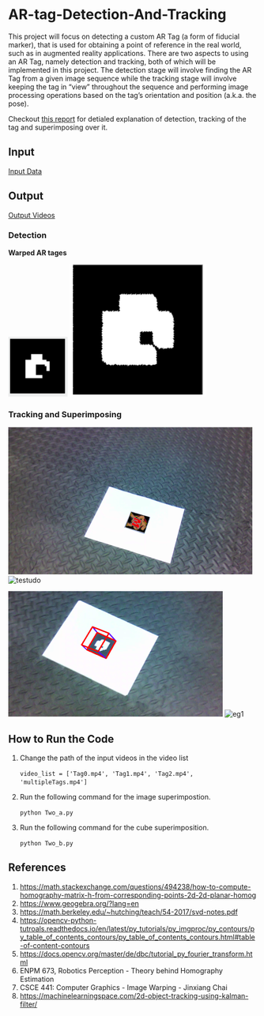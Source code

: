 # AR-tag-Detection-And-Tracking
This project will focus on detecting a custom AR Tag (a form of fiducial marker),
that is used for obtaining a point of reference in the real world, such as in
augmented reality applications. There are two aspects to using an AR Tag, namely
detection and tracking, both of which will be implemented in this project. The
detection stage will involve finding the AR Tag from a given image sequence while
the tracking stage will involve keeping the tag in “view” throughout the sequence
and performing image processing operations based on the tag’s orientation and
position (a.k.a. the pose).

Checkout [this report]() for detialed explanation of detection, tracking of the tag and superimposing over it.

## Input

[Input Data](https://drive.google.com/drive/folders/1b_cSKQp5dlNqVjAsJskwU_5_8V1B5Uq1?usp=sharing)

## Output

[Output Videos](https://drive.google.com/drive/folders/19yLQtRxngrrmcS1Lgx9lMOd856wHkDdb?usp=sharing)

### Detection 

**Warped AR tages**

![eg1](git_images/tag1.png)   ![eg2](git_images/tag2.png)

### Tracking and Superimposing

![testudo](git_images/testimg.png)     ![testudo](git_images/testudo.gif)

![testudo](git_images/testimg2.png)     ![eg1](git_images/cube.gif)

## How to Run the Code

1) Change the path of the input videos in the video list

    ```video_list = ['Tag0.mp4', 'Tag1.mp4', 'Tag2.mp4', 'multipleTags.mp4']```

2) Run the following command for the image superimpostion.
  
    ```python Two_a.py```
  
3) Run the following command for the cube superimposition.

    ```python Two_b.py```


## References
1) https://math.stackexchange.com/questions/494238/how-to-compute-homography-matrix-h-from-corresponding-points-2d-2d-planar-homog
2) https://www.geogebra.org/?lang=en
3) https://math.berkeley.edu/~hutching/teach/54-2017/svd-notes.pdf
4) https://opencv-python-tutroals.readthedocs.io/en/latest/py_tutorials/py_imgproc/py_contours/py_table_of_contents_contours/py_table_of_contents_contours.html#table-of-content-contours
5) https://docs.opencv.org/master/de/dbc/tutorial_py_fourier_transform.html
6) ENPM 673, Robotics Perception - Theory behind Homography Estimation
7) CSCE 441: Computer Graphics - Image Warping - Jinxiang Chai
8) https://machinelearningspace.com/2d-object-tracking-using-kalman-filter/


